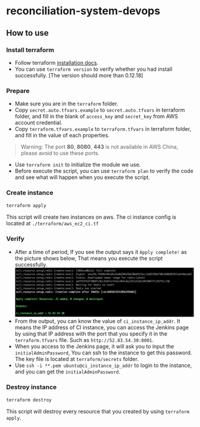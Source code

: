 # reconciliation-system-devops

## How to use

### Install terraform

* Follow terraform [installation docs](https://www.terraform.io/downloads.html).
* You can use `terraform version` to verify whether you had install successfully. [The version should more than 0.12.18]

### Prepare

* Make sure you are in the `terraform` folder.
* Copy `secret.auto.tfvars.example` to `secret.auto.tfvars` in terraform folder, and fill in the blank of `access_key` and `secret_key` from AWS account credential.
* Copy `terraform.tfvars.example` to `terraform.tfvars` in terraform folder, and fill in the value of each properties.
> Warning: The port **80**, **8080**, **443** is not available in AWS China, please avoid to use these ports.
* Use `terraform init` to initialize the module we use.
* Before execute the script, you can use `terraform plan` to verify the code and see what will happen when you execute the script.

### Create instance

``` bash
terraform apply
```

This script will create two instances on aws. The ci instance config is located at `./terraform/aws_ec2_ci.tf`

### Verify

* After a time of period, If you see the output says it `Apply complete!` as the picture shows below, That means you execute the script successfully.
![terraform apply result](images/terraform_result.jpg)
* From the output, you can know the value of `ci_instance_ip_addr`. It means the IP address of CI instance, you can access the Jenkins page by using that IP address with the port that you specify it in the `terraform.tfvars` file. Such as `http://52.83.54.30:8001`.
* When you access to the Jenkins page, it will ask you to input the `initialAdminPassword`, You can ssh to the instance to get this password. The key file is located at `terraform/secrets` folder.
* Use `ssh -i **.pem ubuntu@ci_instance_ip_addr` to login to the instance, and you can get the `initialAdminPassword`.

### Destroy instance

``` bash
terraform destroy
```

This script will destroy every resource that you created by using `terraform apply`.
